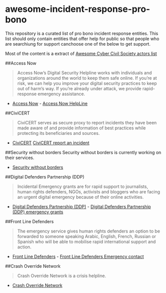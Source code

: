 # awesome-incident-response-pro-bono
This repository is a curated list of pro bono incident response entities.
This list should only contain entities that offer help for public so that
people who are searchiung for support canchoose one of the below to get support.

Most of the content is a extract of [Awesome Cyber Civil Society actors list](https://github.com/deralexxx/awesome-cyber-civil-society-actors)

##Access Now
> Access Now’s Digital Security Helpline works with individuals and 
organizations around the world to keep them safe online. 
If you’re at risk, we can help you improve your digital security 
practices to keep out of harm’s way. If you’re already under attack, 
we provide rapid-response emergency assistance.

* [Access Now](https://accessnow.org/) - [Access Now HelpLine](https://accessnow.org/help/)

##CiviCERT
> CiviCERT serves as secure proxy to report incidents they have been made
 aware of and provide information of best practices while protecting its
 beneficiaries and sources.
 
* [CiviCERT](https://www.civicert.org/) [CiviCERT report an incident](https://civicert.org/report-incident/)


##Security without borders
Security without borders is currently working on their services.

* [Security without borders](https://securitywithoutborders.org/)

##Digital Defenders Partnership (DDP)
> Incidental Emergency grants are for rapid support to journalists, human
 rights defenders, NGOs, activists and bloggers who are facing an urgent
  digital emergency  because of their online activities.
  
* [Digital Defenders Partnership (DDP)](https://digitaldefenders.org) - [Digital Defenders Partnership (DDP) emergency grants](https://www.digitaldefenders.org/sections/about-us/incidental-emergency-grants/)



##Front Line Defenders
> The emergency service gives human rights defenders an option to be 
forwarded to someone speaking Arabic, English, French, Russian or Spanish
 who will be able to mobilise rapid international support and action.
 
* [Front Line Defenders](https://www.frontlinedefenders.org/) - [Front Line Defenders Emergency contact](https://www.frontlinedefenders.org/emergency-contact)


##Crash Override Network
> Crash Override Network is a crisis helpline.

* [Crash Override Network](http://www.crashoverridenetwork.com/)
